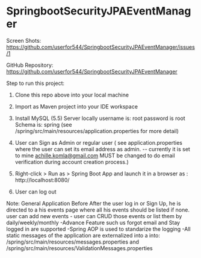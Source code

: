 # SpringbootSecurityJPAEventManager

Screen Shots: https://github.com/userfor544/SpringbootSecurityJPAEventManager/issues/1

GitHub Repository:
https://github.com/userfor544/SpringbootSecurityJPAEventManager

Step to run this project:
1. Clone this repo above into your local machine
2. Import as Maven project into your IDE workspace
3. Install MySQL (5.5) Server locally
         username  is: root
          password  is root 
          Schema is: spring
(see /spring/src/main/resources/application.properties for more detail)

 4. User can Sign as Admin or regular user ( see application.properties where the user can set its email address as admin. -- 
 currently it is set to mine achille.komla@gmail.com MUST be changed to do email verification during account creation process.) 

5. Right-click > Run as > Spring Boot App 
and launch it in a browser as : http://localhost:8080/ 

6. User can log out

Note: General Application Before
After the user log in or Sign Up, he is directed to a his events page where all his events should be listed if none. user can add new events - user can CRUD those events or list  them by daily/weekly/monthly 
-Advance Feature such us forgot email and Stay logged in are supported
-Spring AOP is used to standarize the logging
-All static messages of the application are externalized into a into: /spring/src/main/resources/messages.properties and /spring/src/main/resources/ValidationMessages.properties 
